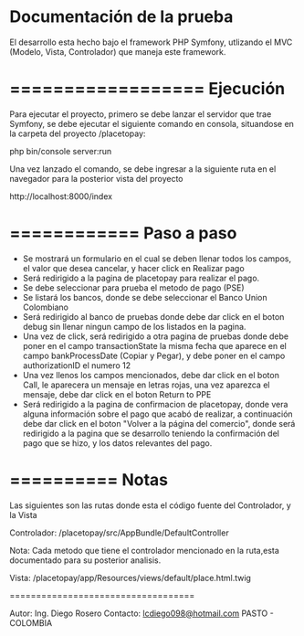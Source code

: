 Documentación de la prueba
==============================

El desarrollo esta hecho bajo el framework PHP Symfony, utlizando el MVC (Modelo, Vista, Controlador) que maneja este framework.

==================
Ejecución
==================

Para ejecutar el proyecto, primero se debe lanzar el servidor que trae Symfony,
se debe ejecutar el siguiente comando en consola, situandose en la carpeta del proyecto /placetopay:

php bin/console server:run

Una vez lanzado el comando, se debe ingresar a la siguiente ruta en el navegador para
la posterior vista del proyecto

http://localhost:8000/index

============
Paso a paso
============
- Se mostrará un formulario en el cual se deben llenar todos los campos, el valor que desea cancelar,
y hacer click en Realizar pago
- Será redirigido a la pagina de placetopay para realizar el pago.
- Se debe seleccionar para prueba el metodo de pago (PSE)
- Se listará los bancos, donde se debe seleccionar el Banco Union Colombiano
- Será redirigido al banco de pruebas donde debe dar click en el boton debug sin llenar ningun campo
de los listados en la pagina.
- Una vez de click, será redirigido a otra pagina de pruebas donde debe poner en el campo transactionState la misma fecha que aparece en el campo bankProcessDate (Copiar y Pegar), y debe poner en el campo authorizationID el numero 12
- Una vez llenos los campos mencionados, debe dar click en el boton Call, le aparecera un mensaje en letras rojas, una vez aparezca el mensaje, debe dar click en el boton Return to PPE
- Será redirigido a la pagina de confirmacion de placetopay, donde vera alguna información sobre el pago que acabó de realizar, a continuación debe dar click en el boton "Volver a la página del comercio", donde será redirigido a la pagina que se desarrollo teniendo la confirmación del pago que se hizo, y los datos relevantes del pago.

==========
Notas
==========

Las siguientes son las rutas donde esta el código fuente del Controlador, y la Vista

Controlador: /placetopay/src/AppBundle/DefaultController

Nota: Cada metodo que tiene el controlador mencionado en la ruta,esta documentado para su posterior analisis.

Vista: /placetopay/app/Resources/views/default/place.html.twig

===================================

Autor: Ing. Diego Rosero
Contacto: lcdiego098@hotmail.com
PASTO - COLOMBIA






